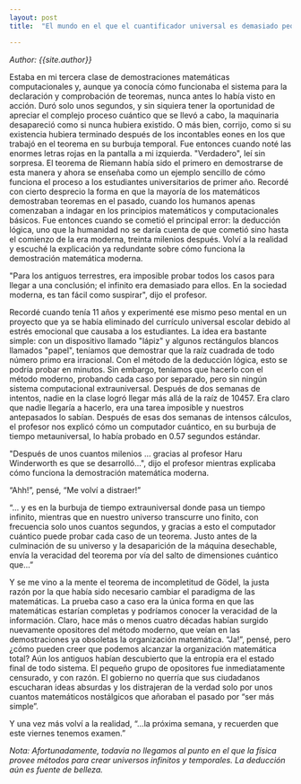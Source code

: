 ```yaml
---
layout: post
title:  "El mundo en el que el cuantificador universal es demasiado pequeño."

---
```

*Author: {{site.author}}*

Estaba en mi tercera clase de demostraciones matemáticas computacionales y, aunque ya conocía cómo funcionaba el sistema para la declaración y comprobación de teoremas, nunca antes lo había visto en acción. Duró solo unos segundos, y sin siquiera tener la oportunidad de apreciar el complejo proceso cuántico que se llevó a cabo, la maquinaria desapareció como si nunca hubiera existido. O más bien, corrijo, como si su existencia hubiera terminado después de los incontables eones en los que trabajó en el teorema en su burbuja temporal. Fue entonces cuando noté las enormes letras rojas en la pantalla a mi izquierda. "Verdadero", leí sin sorpresa. El teorema de Riemann había sido el primero en demostrarse de esta manera y ahora se enseñaba como un ejemplo sencillo de cómo funciona el proceso a los estudiantes universitarios de primer año. Recordé con cierto desprecio la forma en que la mayoría de los matemáticos demostraban teoremas en el pasado, cuando los humanos apenas comenzaban a indagar en los principios matemáticos y computacionales básicos. Fue entonces cuando se cometió el principal error: la deducción lógica, uno que la humanidad no se daría cuenta de que cometió sino hasta el comienzo de la era moderna, treinta milenios después. Volví a la realidad y escuché la explicación ya redundante sobre cómo funciona la demostración matemática moderna.

"Para los antiguos terrestres, era imposible probar todos los casos para llegar a una conclusión; el infinito era demasiado para ellos. En la sociedad moderna, es tan fácil como suspirar", dijo el profesor.

Recordé cuando tenía 11 años y experimenté ese mismo peso mental en un proyecto que ya se había eliminado del currículo universal escolar debido al estrés emocional que causaba a los estudiantes. La idea era bastante simple: con un dispositivo llamado "lápiz" y algunos rectángulos blancos llamados "papel", teníamos que demostrar que la raíz cuadrada de todo número primo era irracional. Con el método de la deducción lógica, esto se podría probar en minutos. Sin embargo, teníamos que hacerlo con el método moderno, probando cada caso por separado, pero sin ningún sistema computacional extrauniversal. Después de dos semanas de intentos, nadie en la clase logró llegar más allá de la raíz de 10457. Era claro que nadie llegaría a hacerlo, era una tarea imposible y nuestros antepasados lo sabían. Después de esas dos semanas de intensos cálculos, el profesor nos explicó cómo un computador cuántico, en su burbuja de tiempo metauniversal, lo había probado en 0.57 segundos estándar.

"Después de unos cuantos milenios ... gracias al profesor Haru Winderworth es que se desarrolló...", dijo el profesor mientras explicaba cómo funciona la demostración matemática moderna.

“Ahh!”, pensé, “Me volví a distraer!”

“... y es en la burbuja de tiempo extrauniversal donde pasa un tiempo infinito, mientras que en nuestro universo transcurre uno finito, con frecuencia solo unos cuantos segundos, y gracias a esto el computador cuántico puede probar cada caso de un teorema. Justo antes de la culminación de su universo y la desaparición de la máquina desechable, envía la veracidad del teorema por vía del salto de dimensiones cuántico que...”

Y se me vino a la mente el teorema de incompletitud de Gödel, la justa razón por la que había sido necesario cambiar el paradigma de las matemáticas. La prueba caso a caso era la única forma en que las matemáticas estarían completas y podríamos conocer la veracidad de la información. Claro, hace más o menos cuatro décadas habían surgido nuevamente opositores del método moderno, que veían en las demostraciones ya obsoletas la organización matemática. “Ja!”, pensé, pero ¿cómo pueden creer que podemos alcanzar la organización matemática total? Aún los antiguos habían descubierto que la entropía era el estado final de todo sistema. El pequeño grupo de opositores fue inmediatamente censurado, y con razón. El gobierno no querría que sus ciudadanos escucharan ideas absurdas y los distrajeran de la verdad solo por unos cuantos matemáticos nostálgicos que añoraban el pasado por “ser más simple”.

Y una vez más volví a la realidad, “...la próxima semana, y recuerden que este viernes tenemos examen.”

*Nota: Afortunadamente, todavía no llegamos al punto en el que la física provee métodos para crear universos infinitos y temporales. La deducción aún es fuente de belleza.*
